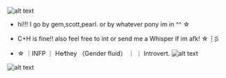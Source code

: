 
![alt text](https://64.media.tumblr.com/62965266c52923478a1f9107c2f7a297/2ebe225037b182ea-12/s1280x1920/0c069ddd27ce70a683d72d54456f4c8b080cdcec.pnj)
- hi!!! I go by gem,scott,pearl. or by whatever pony im in ^^ ☆

- C+H is fine!! also feel free to int or send me a Whisper if im afk! ☆  ┆彡

- ☆ ｜INFP ｜ He⁄they （Gender fluid） ｜ ｜ Introvert․ ![alt text](https://media.discordapp.net/attachments/1052873893028843574/1294536224270450699/Untitled171_20241012004304.png?ex=670b5e4f&is=670a0ccf&hm=6041d25f493204a93c87c778b6876f36e2c94de92856e84713e5777ce7103d5f&=&format=webp&quality=lossless&width=671&height=671)


![alt text](https://64.media.tumblr.com/b24936899bda69e23853744b16687645/2ebe225037b182ea-02/s1280x1920/bd5a4bc94dbb92334caa36278987ed342342b763.pnj)

